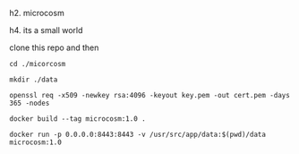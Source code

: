 h2. microcosm

h4. its a small world

clone this repo and then

```
cd ./micorcosm

mkdir ./data

openssl req -x509 -newkey rsa:4096 -keyout key.pem -out cert.pem -days 365 -nodes

docker build --tag microcosm:1.0 .

docker run -p 0.0.0.0:8443:8443 -v /usr/src/app/data:$(pwd)/data microcosm:1.0
```
